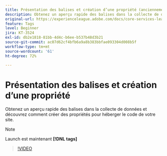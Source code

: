 ```yaml
---
title: Présentation des balises et création d’une propriété (anciennement Launch)
description: Obtenez un aperçu rapide des balises dans la collecte de données et découvrez comment créer des propriétés pour héberger le code de votre site.
original-url: https://experienceleague.adobe.com/docs/core-services-learn/tutorials/launch-web/launch-overview-and-creating-properties.html
feature: Tags
level: Beginner
jira: KT-3524
exl-id: db2e1818-81bb-4d4c-b6ee-b537b48d3b21
source-git-commit: ac07d62cf4bfb6a9a8b383bbfae093304d008b5f
workflow-type: tm+mt
source-wordcount: '61'
ht-degree: 72%

---
```


# Présentation des balises et création d’une propriété

Obtenez un aperçu rapide des balises dans la collecte de données et découvrez comment créer des propriétés pour héberger le code de votre site.

>[!NOTE]
>
> Launch est maintenant **[!DNL tags]**

>[!VIDEO](https://video.tv.adobe.com/v/28727/?quality=12&learn=on)
